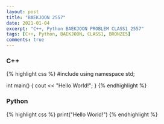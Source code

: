 ```yaml
---
layout: post
title: "BAEKJOON 2557"
date: 2021-01-04
excerpt: "C++, Python BAEKJOON PROBLEM CLASS1 2557"
tags: [C++, Python, BAEKJOON, CLASS1, BRONZE5]
comments: true
---
```

### C++
{% highlight css %} 
#include <iostream>
using namespace std;

int main()
{
	cout << "Hello World!";
}
{% endhighlight %}

### Python
{% highlight css %}
print("Hello World!")
{% endhighlight %}

